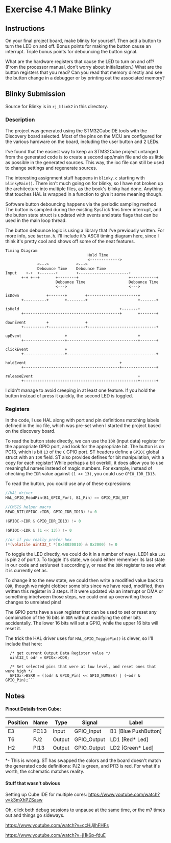 # Exercise 4.1 Make Blinky

## Instructions
On your final project board, make blinky for yourself. Then add a button to turn the LED on and off. Bonus points for making the button cause an interrupt. Triple bonus points for debouncing the button signal.

What are the hardware registers that cause the LED to turn on and off? (From the processor manual, don’t worry about initialization.) What are the button registers that you read? Can you read that memory directly and see the button change in a debugger or by printing out the associated memory?

## Blinky Submission

Source for Blinky is in `rj_blink2` in this directory.

### Description

The project was generated using the STM32CubeIDE tools with the Discovery board selected. Most of the pins on the MCU are configured for the various hardware on the board, including the user button and 2 LEDs.

I've found that the easiest way to keep an STM32Cube project untanged from the generated code is to create a second app/main file and do as little as possible in the generated sources. This way, the ioc file can still be used to change settings and regenerate sources.

The interesting assignment stuff happens in `blinky.c` starting with `blinkyMain()`. There isn't much going on for blinky, so I have not broken up the architecture into multiple files, as the book's blinky had done. Anything that touches HAL is wrapped in a function to give it some meaning though.

Software button debouncing happens via the periodic sampling method. The button is sampled during the existing SysTick 1ms timer interrupt, and the button state struct is updated with events and state flags that can be used in the main loop thread.

The button debounce logic is using a library that I've previously written. For more info, see `button.h`. I'll include it's ASCII timing diagram here, since I think it's pretty cool and shows off some of the neat features.

```
Timing Diagram
                                    Hold Time
                                    <------------->
              <--->            <--->
              Debounce Time    Debounce Time
Input    +-+  +-------+        +----------------------+
       +-+ +--+       +--------+                      +-----------+
                      Debounce Time                   Debounce Time
                      <--->                           <--->

isDown            +-------+        +----------------------+
       +----------+       +--------+                      +-------+

isHeld                                            +-------+
       +------------------------------------------+       +-------+

downEvent         +                +
       +----------+----------------+------------------------------+

upEvent                   +                               +
       +------------------+-------------------------------+-------+

clickEvent                +
       +------------------+---------------------------------------+

holdEvent                                         +
       +------------------------------------------+---------------+

releaseEvent                                              +
       +--------------------------------------------------+-------+

```

I didn't manage to avoid creeping in at least one feature. If you hold the button instead of press it quickly, the second LED is toggled.

### Registers

In the code, I use HAL along with port and pin definitions matching labels defined in the ioc file, which was pre-set when I started the project based on the discovery board.

To read the button state directly, we can use the `IDR` (input data) register for the appropriate GPIO port, and look for the appropriate bit. The button is on PC13, which is bit `13` of the `C` GPIO port. ST headers define a `GPIOC` global struct with an `IDR` field.  ST also provides defines for bit manipulation, with a copy for each register! While perhaps a bit overkill, it does allow you to use meaningful names instead of magic numbers. For example, instead of checking the `IDR` value against `(1 << 13)`, you could use `GPIO_IDR_ID13`.

To read the button, you could use any of these expressions:

```c
//HAL driver
HAL_GPIO_ReadPin(B1_GPIO_Port, B1_Pin) == GPIO_PIN_SET

//CMSIS helper macro
READ_BIT(GPIOC->IDR, GPIO_IDR_ID13) != 0

(GPIOC->IDR & GPIO_IDR_ID13) != 0

(GPIOC->IDR & (1 << 13)) != 0

//or if you really prefer hex
(*(volatile uint32_t *)0x58020810) & 0x2000) != 0
```

To toggle the LED directly, we could do it in a number of ways. LED1 aka `LD1` is pin `2` of port `J`. To toggle it's state, we could either remember its last state in our code and set/unset it accordingly, or read the `ODR` register to see what it is currently set as.

To change it to the new state, we could then write a modified value back to `ODR`, though we might clobber some bits since we have read, modified, then written this register in 3 steps. If it were updated via an interrupt or DMA or something inbetween those steps, we could end up overwriting those changes to unrelated pins!

The GPIO ports have a `BSSR` register that can be used to set or reset any combination of the 16 bits in `ODR` without modifying the other bits accidentally. The lower 16 bits will set a GPIO, while the upper 16 bits will reset it.

The trick the HAL driver uses for `HAL_GPIO_TogglePin()` is clever, so I'll include that here:

```
  /* get current Output Data Register value */
  uint32_t odr = GPIOx->ODR;

  /* Set selected pins that were at low level, and reset ones that were high */
  GPIOx->BSRR = ((odr & GPIO_Pin) << GPIO_NUMBER) | (~odr & GPIO_Pin);```
```


## Notes

#### Pinout Details from Cube:

Position | Name | Type | Signal | Label
--- | --- | --- | --- | ---
E3 | PC13 | Input | GPIO_Input | B1 [Blue PushButton]
T6 | PJ2 | Output | GPIO_Output | LD1 [Red* Led]
H2 | PI13 | Output | GPIO_Output	| LD2 [Green* Led]

*- This is wrong. ST has swapped the colors and the board doesn't match the generated code definitions: PJ2 is green, and PI13 is red. For what it's worth, the schematic matches reality.


#### Stuff that wasn't obvious

Setting up Cube IDE for multiple cores:
https://www.youtube.com/watch?v=k3mXhPZSasw

Oh, click both debug sessions to unpause at the same time, or the m7 times out and things go sideways.

https://www.youtube.com/watch?v=ccHJjlhFHFs

https://www.youtube.com/watch?v=jI1k6p-fduE
